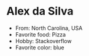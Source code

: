 # Alex da Silva

* From: North Carolina, USA
* Favorite food: Pizza
* Hobby: Stackoverflow
* Favorite color: blue
